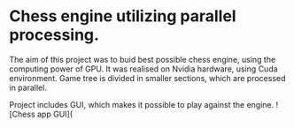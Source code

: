 # Chess engine utilizing parallel processing.

The aim of this project was to buid best possible chess engine, using the computing power of GPU. It was realised on Nvidia hardware,
using Cuda environment. Game tree is divided in smaller sections, which are processed in parallel. 

Project includes GUI, which makes it possible to play against the engine. 
![Chess app GUI](
